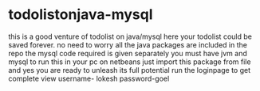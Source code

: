  # todolistonjava-mysql
 this is a good venture of todolist on java/mysql
 here your todolist could be saved forever. no need to worry
 all the java packages are included in the repo
 the mysql code required is given separately
 you must have jvm and mysql to run this in your pc
on netbeans just import this package from file and yes you are ready  to unleash its full potential
run the loginpage to get complete view
username- lokesh
password-goel
